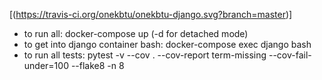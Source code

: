 [(https://travis-ci.org/onekbtu/onekbtu-django.svg?branch=master)]
- to run all: docker-compose up (-d for detached mode)
- to get into django container bash: docker-compose exec django bash
- to run all tests: pytest -v --cov . --cov-report term-missing --cov-fail-under=100 --flake8 -n 8
